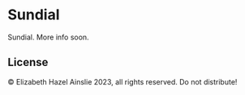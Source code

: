# Sundial
Sundial. More info soon.

## License
&copy; Elizabeth Hazel Ainslie 2023, all rights reserved. Do not distribute!
